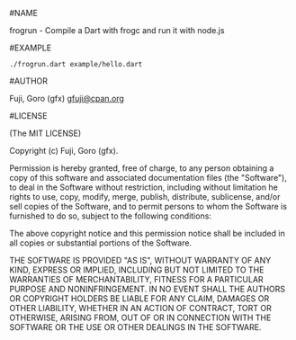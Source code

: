 #NAME

frogrun - Compile a Dart with frogc and run it with node.js

#EXAMPLE

    ./frogrun.dart example/hello.dart

#AUTHOR

Fuji, Goro (gfx) <gfuji@cpan.org>

#LICENSE

(The MIT LICENSE)

Copyright (c) Fuji, Goro (gfx).

Permission is hereby granted, free of charge, to any person obtaining a
copy of this software and associated documentation files (the "Software"),
to deal in the Software without restriction, including without limitation
he rights to use, copy, modify, merge, publish, distribute, sublicense,
and/or sell copies of the Software, and to permit persons to whom the
Software is furnished to do so, subject to the following conditions:

The above copyright notice and this permission notice shall be included in
all copies or substantial portions of the Software.

THE SOFTWARE IS PROVIDED "AS IS", WITHOUT WARRANTY OF ANY KIND, EXPRESS OR
IMPLIED, INCLUDING BUT NOT LIMITED TO THE WARRANTIES OF MERCHANTABILITY,
FITNESS FOR A PARTICULAR PURPOSE AND NONINFRINGEMENT. IN NO EVENT SHALL THE
AUTHORS OR COPYRIGHT HOLDERS BE LIABLE FOR ANY CLAIM, DAMAGES OR OTHER
LIABILITY, WHETHER IN AN ACTION OF CONTRACT, TORT OR OTHERWISE, ARISING
FROM, OUT OF OR IN CONNECTION WITH THE SOFTWARE OR THE USE OR OTHER
DEALINGS IN THE SOFTWARE.

